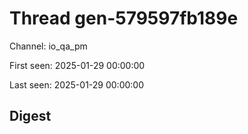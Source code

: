 # Thread gen-579597fb189e
Channel: io_qa_pm

First seen: 2025-01-29 00:00:00

Last seen: 2025-01-29 00:00:00

## Digest



